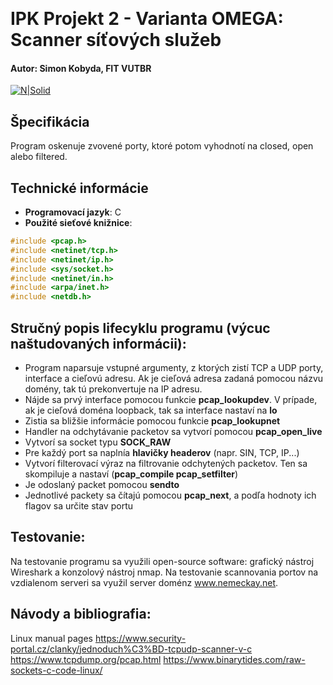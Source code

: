 &nbsp;
&nbsp;
&nbsp;
&nbsp;
&nbsp;
&nbsp;
&nbsp;
&nbsp;
&nbsp;
&nbsp;
&nbsp;
&nbsp;
# IPK Projekt 2 - Varianta OMEGA: Scanner síťových služeb

#### Autor: Simon Kobyda, FIT VUTBR

[![N|Solid](https://www.fit.vutbr.cz/images/fitnewz.png)](https://www.fit.vutbr.cz/)
&nbsp;
&nbsp;
&nbsp;
&nbsp;
&nbsp;
&nbsp;
&nbsp;
&nbsp;
&nbsp;
&nbsp;
&nbsp;
&nbsp;
&nbsp;
&nbsp;
&nbsp;
&nbsp;
&nbsp;
&nbsp;
&nbsp;

## Špecifikácia

Program oskenuje zvovené porty, ktoré potom vyhodnotí na closed, open alebo filtered. 

## Technické informácie

* __Programovací jazyk__: C
* __Použité sieťové knižnice__: 
```c
#include <pcap.h>
#include <netinet/tcp.h>
#include <netinet/ip.h>
#include <sys/socket.h>
#include <netinet/in.h>
#include <arpa/inet.h>
#include <netdb.h>
```

## Stručný popis lifecyklu programu (výcuc naštudovaných informácii):

- Program naparsuje vstupné argumenty, z ktorých zistí TCP a UDP porty, interface a cieľovú adresu. Ak je cieľová adresa zadaná pomocou názvu domény, tak tú prekonvertuje na IP adresu.
- Nájde sa prvý interface pomocou funkcie __pcap_lookupdev__. V prípade, ak je cieľová doména loopback, tak sa interface nastaví na __lo__
- Zistia sa bližšie informácie pomocou funkcie __pcap_lookupnet__
- Handler na odchytávanie packetov sa vytvorí pomocou __pcap_open_live__
- Vytvorí sa socket typu __SOCK_RAW__
- Pre každý port sa naplnía __hlavičky headerov__ (napr. SIN, TCP, IP...)
- Vytvorí filterovací výraz na filtrovanie odchytených packetov. Ten sa skompiluje a nastaví (__pcap_compile pcap_setfilter__)
- Je odoslaný packet pomocou __sendto__
- Jednotlivé packety sa čítajú pomocou __pcap_next__, a podľa hodnoty ich flagov sa určite stav portu

## Testovanie:

Na testovanie programu sa využili open-source software: grafický nástroj Wireshark a konzolový nástroj nmap.
Na testovanie scannovania portov na vzdialenom serveri sa využil server doménz www.nemeckay.net.

## Návody a bibliografia:

Linux manual pages
https://www.security-portal.cz/clanky/jednoduch%C3%BD-tcpudp-scanner-v-c
https://www.tcpdump.org/pcap.html
https://www.binarytides.com/raw-sockets-c-code-linux/
